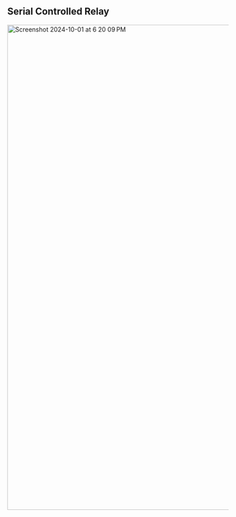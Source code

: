 
Serial Controlled Relay
---
<img width="1105" alt="Screenshot 2024-10-01 at 6 20 09 PM" src="https://github.com/user-attachments/assets/556efe15-6e4c-4819-b736-0c51e3171e72">
